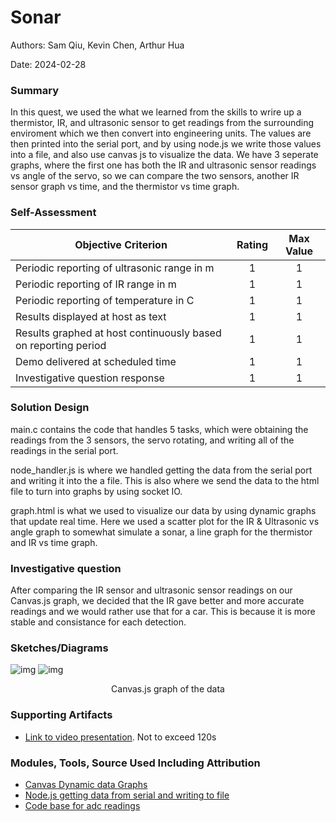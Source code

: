 # Sonar

Authors: Sam Qiu, Kevin Chen, Arthur Hua

Date: 2024-02-28

### Summary

In this quest, we used the what we learned from the skills to wrire up a thermistor, IR, and ultrasonic sensor to get readings from the surrounding enviroment which we then convert into engineering units. The values are then printed into the serial port, and by using node.js we write those values into a file, and also use canvas js to visualize the data. We have 3 seperate graphs, where the first one has both the IR and ultrasonic sensor readings vs angle of the servo, so we can compare the two sensors, another IR sensor graph vs time, and the thermistor vs time graph.

### Self-Assessment

| Objective Criterion                                            | Rating | Max Value |
| -------------------------------------------------------------- | :----: | :-------: |
| Periodic reporting of ultrasonic range in m                    |   1    |     1     |
| Periodic reporting of IR range in m                            |   1    |     1     |
| Periodic reporting of temperature in C                         |   1    |     1     |
| Results displayed at host as text                              |   1    |     1     |
| Results graphed at host continuously based on reporting period |   1    |     1     |
| Demo delivered at scheduled time                               |   1    |     1     |
| Investigative question response                                |   1    |     1     |

### Solution Design

main.c contains the code that handles 5 tasks, which were obtaining the readings from the 3 sensors, the servo rotating, and writing all of the readings in the serial port.

node_handler.js is where we handled getting the data from the serial port and writing it into the a file. This is also where we send the data to the html file to turn into graphs by using socket IO.

graph.html is what we used to visualize our data by using dynamic graphs that update real time. Here we used a scatter plot for the IR & Ultrasonic vs angle graph to somewhat simulate a sonar, a line graph for the thermistor and IR vs time graph.

### Investigative question

After comparing the IR sensor and ultrasonic sensor readings on our Canvas.js graph, we decided that the IR gave better and more accurate readings and we would rather use that for a car. This is because it is more stable and consistance for each detection.

### Sketches/Diagrams

![img](https://github.com/BU-EC444/Team02-Hua-Chen-Qiu/blob/main/quest-2/images/graphs.png)
![img](https://github.com/BU-EC444/Team02-Hua-Chen-Qiu/blob/main/quest-2/images/hardware.png)

<p align="center">
Canvas.js graph of the data
</p>

### Supporting Artifacts

- [Link to video presentation](https://www.youtube.com/watch?v=AVc8LTiFUbw). Not to exceed 120s

### Modules, Tools, Source Used Including Attribution

- [Canvas Dynamic data Graphs](https://canvasjs.com/javascript-charts/dynamic-live-line-chart/)
- [Node.js getting data from serial and writing to file](https://github.com/BU-EC444/04-Code-Examples/tree/main/serial-esp-to-node-serialport)
- [Code base for adc readings](https://github.com/espressif/esp-idf/tree/39f090a4f1dee4e325f8109d880bf3627034d839/examples/peripherals/adc)
